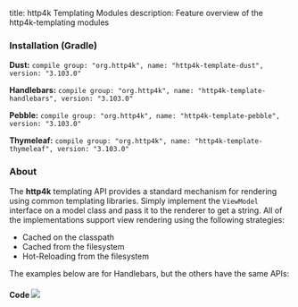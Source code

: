 title: http4k Templating Modules
description: Feature overview of the http4k-templating modules

### Installation (Gradle)
**Dust:** ```compile group: "org.http4k", name: "http4k-template-dust", version: "3.103.0"```

**Handlebars:** ```compile group: "org.http4k", name: "http4k-template-handlebars", version: "3.103.0"```

**Pebble:** ```compile group: "org.http4k", name: "http4k-template-pebble", version: "3.103.0"```

**Thymeleaf:** ```compile group: "org.http4k", name: "http4k-template-thymeleaf", version: "3.103.0"```

### About
The **http4k** templating API provides a standard mechanism for rendering using common templating libraries. Simply implement the `ViewModel` interface on a model class and pass it to the renderer to get a string. All of the implementations support view rendering using the following strategies:

* Cached on the classpath
* Cached from the filesystem
* Hot-Reloading from the filesystem

The examples below are for Handlebars, but the others have the same APIs:

#### Code  [<img class="octocat" src="/img/octocat-32.png"/>](https://github.com/http4k/http4k/blob/master/src/docs/guide/modules/templating/example.kt)

 <script src="https://gist-it.appspot.com/https://github.com/http4k/http4k/blob/master/src/docs/guide/modules/templating/example.kt"></script>
